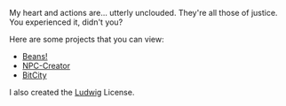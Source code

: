 My heart and actions are... utterly unclouded. They're all those of justice. You experienced it, didn't you?    

Here are some projects that you can view: 
- [Beans!](https://github.com/Colack/Beans)
- [NPC-Creator](https://github.com/Colack/NPC-Creator)
- [BitCity](https://github.com/Colack/BitCity)

I also created the [Ludwig](https://github.com/Colack/License) License.
